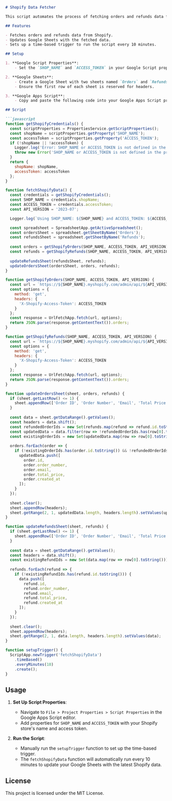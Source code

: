 ```markdown
# Shopify Data Fetcher

This script automates the process of fetching orders and refunds data from a Shopify store and updates corresponding Google Sheets. 

## Features

- Fetches orders and refunds data from Shopify.
- Updates Google Sheets with the fetched data.
- Sets up a time-based trigger to run the script every 10 minutes.

## Setup

1. **Google Script Properties**:
    - Set the `SHOP_NAME` and `ACCESS_TOKEN` in your Google Script properties. These are necessary for authentication and accessing your Shopify store's data.

2. **Google Sheets**:
    - Create a Google Sheet with two sheets named `Orders` and `Refunds`.
    - Ensure the first row of each sheet is reserved for headers.

3. **Google Apps Script**:
    - Copy and paste the following code into your Google Apps Script project.

## Script

```javascript
function getShopifyCredentials() {
  const scriptProperties = PropertiesService.getScriptProperties();
  const shopName = scriptProperties.getProperty('SHOP_NAME');
  const accessToken = scriptProperties.getProperty('ACCESS_TOKEN');
  if (!shopName || !accessToken) {
    Logger.log('Error: SHOP_NAME or ACCESS_TOKEN is not defined in the project properties.');
    throw new Error('SHOP_NAME or ACCESS_TOKEN is not defined in the project properties.');
  }
  return {
    shopName: shopName,
    accessToken: accessToken
  };
}

function fetchShopifyData() {
  const credentials = getShopifyCredentials();
  const SHOP_NAME = credentials.shopName;
  const ACCESS_TOKEN = credentials.accessToken;
  const API_VERSION = '2023-07';

  Logger.log(`Using SHOP_NAME: ${SHOP_NAME} and ACCESS_TOKEN: ${ACCESS_TOKEN}`);

  const spreadsheet = SpreadsheetApp.getActiveSpreadsheet();
  const ordersSheet = spreadsheet.getSheetByName('Orders');
  const refundsSheet = spreadsheet.getSheetByName('Refunds');
  
  const orders = getShopifyOrders(SHOP_NAME, ACCESS_TOKEN, API_VERSION);
  const refunds = getShopifyRefunds(SHOP_NAME, ACCESS_TOKEN, API_VERSION);
  
  updateRefundsSheet(refundsSheet, refunds);
  updateOrdersSheet(ordersSheet, orders, refunds);
}

function getShopifyOrders(SHOP_NAME, ACCESS_TOKEN, API_VERSION) {
  const url = `https://${SHOP_NAME}.myshopify.com/admin/api/${API_VERSION}/orders.json?status=any`;
  const options = {
    method: 'get',
    headers: {
      'X-Shopify-Access-Token': ACCESS_TOKEN
    }
  };
  const response = UrlFetchApp.fetch(url, options);
  return JSON.parse(response.getContentText()).orders;
}

function getShopifyRefunds(SHOP_NAME, ACCESS_TOKEN, API_VERSION) {
  const url = `https://${SHOP_NAME}.myshopify.com/admin/api/${API_VERSION}/orders.json?status=any&financial_status=refunded`;
  const options = {
    method: 'get',
    headers: {
      'X-Shopify-Access-Token': ACCESS_TOKEN
    }
  };
  const response = UrlFetchApp.fetch(url, options);
  return JSON.parse(response.getContentText()).orders;
}

function updateOrdersSheet(sheet, orders, refunds) {
  if (sheet.getLastRow() <= 1) {
    sheet.appendRow(['Order ID', 'Order Number', 'Email', 'Total Price', 'Created At']);
  }
  
  const data = sheet.getDataRange().getValues();
  const headers = data.shift();
  const refundedOrderIds = new Set(refunds.map(refund => refund.id.toString()));
  const updatedData = data.filter(row => !refundedOrderIds.has(row[0].toString()));
  const existingOrderIds = new Set(updatedData.map(row => row[0].toString()));
  
  orders.forEach(order => {
    if (!existingOrderIds.has(order.id.toString()) && !refundedOrderIds.has(order.id.toString())) {
      updatedData.push([
        order.id,
        order.order_number,
        order.email,
        order.total_price,
        order.created_at
      ]);
    }
  });
  
  sheet.clear();
  sheet.appendRow(headers);
  sheet.getRange(2, 1, updatedData.length, headers.length).setValues(updatedData);
}

function updateRefundsSheet(sheet, refunds) {
  if (sheet.getLastRow() <= 1) {
    sheet.appendRow(['Order ID', 'Order Number', 'Email', 'Total Price', 'Created At']);
  }
  
  const data = sheet.getDataRange().getValues();
  const headers = data.shift();
  const existingRefundIds = new Set(data.map(row => row[0].toString()));
  
  refunds.forEach(refund => {
    if (!existingRefundIds.has(refund.id.toString())) {
      data.push([
        refund.id,
        refund.order_number,
        refund.email,
        refund.total_price,
        refund.created_at
      ]);
    }
  });
  
  sheet.clear();
  sheet.appendRow(headers);
  sheet.getRange(2, 1, data.length, headers.length).setValues(data);
}

function setupTrigger() {
  ScriptApp.newTrigger('fetchShopifyData')
    .timeBased()
    .everyMinutes(10)
    .create();
}
```

## Usage

1. **Set Up Script Properties**:
    - Navigate to `File > Project Properties > Script Properties` in the Google Apps Script editor.
    - Add properties for `SHOP_NAME` and `ACCESS_TOKEN` with your Shopify store's name and access token.

2. **Run the Script**:
    - Manually run the `setupTrigger` function to set up the time-based trigger.
    - The `fetchShopifyData` function will automatically run every 10 minutes to update your Google Sheets with the latest Shopify data.

## License

This project is licensed under the MIT License.
```
